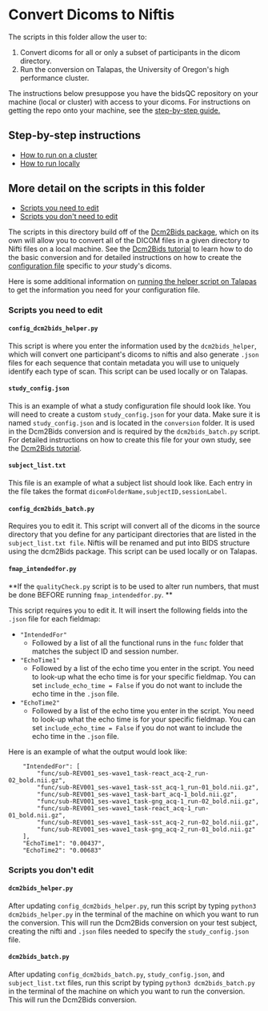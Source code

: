 
# Convert Dicoms to Niftis

The scripts in this folder allow the user to:  

1. Convert dicoms for all or only a subset of participants in the dicom directory.  
2. Run the conversion on Talapas, the University of Oregon's high performance cluster.  

The instructions below presuppose you have the bidsQC repository on your machine (local or cluster) with access to your dicoms. For instructions on getting the repo onto your machine, see the [step-by-step guide.](../uoTutorial.md)

## Step-by-step instructions

- [How to run on a cluster](runConversionOnCluster.md)
- [How to run locally](runConversionLocally.md)

## More detail on the scripts in this folder

- [Scripts you need to edit](#edit)
- [Scripts you don't need to edit](#noEdit)
  
The scripts in this directory build off of the [Dcm2Bids package](https://github.com/UNFmontreal/Dcm2Bids), which on its own will allow you to convert all of the DICOM files in a given directory to Nifti files on a local machine. See the [Dcm2Bids tutorial](https://unfmontreal.github.io/Dcm2Bids/docs/2-tutorial/) to learn how to do the basic conversion and for detailed instructions on how to create the [configuration file](https://unfmontreal.github.io/Dcm2Bids/docs/3-configuration/) specific to _your_ study's dicoms.

Here is some additional information on [running the helper script on Talapas](#clust1) to get the information you need for your configuration file.

### Scripts you need to edit <a name="edit">

#### `config_dcm2bids_helper.py`
  
This script is where you enter the information used by the `dcm2bids_helper`, which will convert one participant's dicoms to niftis and also generate `.json` files for each sequence that contain metadata you will use to uniquely identify each type of scan. This script can be used locally or on Talapas.

#### `study_config.json`<a name="study_config">

This is an example of what a study configuration file should look like. You will need to create a custom `study_config.json` for your data. Make sure it is named `study_config.json` and is located in the `conversion` folder. It is used in the Dcm2Bids conversion and is required by the `dcm2bids_batch.py` script. For detailed instructions on how to create this file for your own study, see the [Dcm2Bids tutorial](https://unfmontreal.github.io/Dcm2Bids/docs/2-tutorial/#building-the-configuration-file).

#### `subject_list.txt`

This file is an example of what a subject list should look like. Each entry in the file takes the format `dicomFolderName,subjectID,sessionLabel`.

#### `config_dcm2bids_batch.py`
  
Requires you to edit it. This script will convert all of the dicoms in the source directory that you define for any participant directories that are listed in the `subject_list.txt file`. Niftis will be renamed and put into BIDS structure using the dcm2Bids package. This script can be used locally or on Talapas.

#### `fmap_intendedfor.py`

**If the `qualityCheck.py` script is to be used to alter run numbers, that must be done BEFORE running `fmap_intendedfor.py`. **

This script requires you to edit it. It will insert the following fields into the `.json` file for each fieldmap:

- `"IntendedFor"`
  - Followed by a list of all the functional runs in the `func` folder that matches the subject ID and session number.
- `"EchoTime1"`
  - Followed by a list of the echo time you enter in the script. You need to look-up what the echo time is for your specific fieldmap. You can set `include_echo_time = False` if you do not want to include the echo time in the `.json` file.
- `"EchoTime2"`
  - Followed by a list of the echo time you enter in the script. You need to look-up what the echo time is for your specific fieldmap. You can set `include_echo_time = False` if you do not want to include the echo time in the `.json` file.

Here is an example of what the output would look like:

```{json}
    "IntendedFor": [
        "func/sub-REV001_ses-wave1_task-react_acq-2_run-02_bold.nii.gz",
        "func/sub-REV001_ses-wave1_task-sst_acq-1_run-01_bold.nii.gz",
        "func/sub-REV001_ses-wave1_task-bart_acq-1_bold.nii.gz",
        "func/sub-REV001_ses-wave1_task-gng_acq-1_run-02_bold.nii.gz",
        "func/sub-REV001_ses-wave1_task-react_acq-1_run-01_bold.nii.gz",
        "func/sub-REV001_ses-wave1_task-sst_acq-2_run-02_bold.nii.gz",
        "func/sub-REV001_ses-wave1_task-gng_acq-2_run-01_bold.nii.gz"
    ],
    "EchoTime1": "0.00437",
    "EchoTime2": "0.00683"
```

### Scripts you don't edit <a name="noEdit">

#### `dcm2bids_helper.py`

After updating `config_dcm2bids_helper.py`, run this script by typing `python3 dcm2bids_helper.py` in the terminal of the machine on which you want to run the conversion. This will run the Dcm2Bids conversion on your test subject, creating the nifti and `.json` files needed to specify the `study_config.json` file.

#### `dcm2bids_batch.py`
  
After updating `config_dcm2bids_batch.py`, `study_config.json`, and `subject_list.txt` files, run this script by typing `python3 dcm2bids_batch.py` in the terminal of the machine on which you want to run the conversion. This will run the Dcm2Bids conversion.
